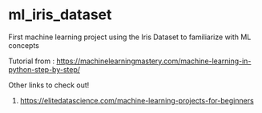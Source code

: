 # ml_iris_dataset
First machine learning project using the Iris Dataset to familiarize with ML concepts

Tutorial from : https://machinelearningmastery.com/machine-learning-in-python-step-by-step/



Other links to check out!
1. https://elitedatascience.com/machine-learning-projects-for-beginners
